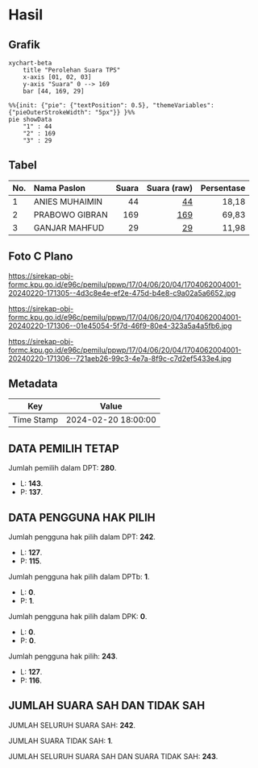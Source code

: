 # Hasil

## Grafik

```mermaid
xychart-beta
    title "Perolehan Suara TPS"
    x-axis [01, 02, 03]
    y-axis "Suara" 0 --> 169
    bar [44, 169, 29]
```

```mermaid
%%{init: {"pie": {"textPosition": 0.5}, "themeVariables": {"pieOuterStrokeWidth": "5px"}} }%%
pie showData
    "1" : 44
    "2" : 169
    "3" : 29
```

## Tabel

| No. | Nama Paslon    | Suara | Suara (raw) | Persentase |
|:--- |:-------------- | -----:| -----------:| ----------:|
| 1   | ANIES MUHAIMIN | 44    | [44][p-1]   | 18,18      |
| 2   | PRABOWO GIBRAN | 169   | [169][p-2]  | 69,83      |
| 3   | GANJAR MAHFUD  | 29    | [29][p-3]   | 11,98      |


[p-1]: https://github.com/gigit-pemilu/pemilu-2024-17-bengkulu/blob/main/pilpres/hitung-suara/sub/17-bengkulu/sub/04-kaur/sub/06-maje/sub/2004-way-hawang/sub/001-tps/sub/paslon-1.txt
[p-2]: https://github.com/gigit-pemilu/pemilu-2024-17-bengkulu/blob/main/pilpres/hitung-suara/sub/17-bengkulu/sub/04-kaur/sub/06-maje/sub/2004-way-hawang/sub/001-tps/sub/paslon-2.txt
[p-3]: https://github.com/gigit-pemilu/pemilu-2024-17-bengkulu/blob/main/pilpres/hitung-suara/sub/17-bengkulu/sub/04-kaur/sub/06-maje/sub/2004-way-hawang/sub/001-tps/sub/paslon-3.txt

## Foto C Plano

https://sirekap-obj-formc.kpu.go.id/e96c/pemilu/ppwp/17/04/06/20/04/1704062004001-20240220-171305--4d3c8e4e-ef2e-475d-b4e8-c9a02a5a6652.jpg

https://sirekap-obj-formc.kpu.go.id/e96c/pemilu/ppwp/17/04/06/20/04/1704062004001-20240220-171306--01e45054-5f7d-46f9-80e4-323a5a4a5fb6.jpg

https://sirekap-obj-formc.kpu.go.id/e96c/pemilu/ppwp/17/04/06/20/04/1704062004001-20240220-171306--721aeb26-99c3-4e7a-8f9c-c7d2ef5433e4.jpg


## Metadata

| Key        | Value               |
| ---------- | ------------------- |
| Time Stamp | 2024-02-20 18:00:00 |


## DATA PEMILIH TETAP

Jumlah pemilih dalam DPT: **280**.
 * L: **143**.
 * P: **137**.

## DATA PENGGUNA HAK PILIH

Jumlah pengguna hak pilih dalam DPT: **242**.
 * L: **127**.
 * P: **115**.

Jumlah pengguna hak pilih dalam DPTb: **1**.
 * L: **0**.
 * P: **1**.

Jumlah pengguna hak pilih dalam DPK: **0**.
 * L: **0**.
 * P: **0**.

Jumlah pengguna hak pilih: **243**.
 * L: **127**.
 * P: **116**.

## JUMLAH SUARA SAH DAN TIDAK SAH

JUMLAH SELURUH SUARA SAH: **242**.

JUMLAH SUARA TIDAK SAH: **1**.

JUMLAH SELURUH SUARA SAH DAN SUARA TIDAK SAH: **243**.


